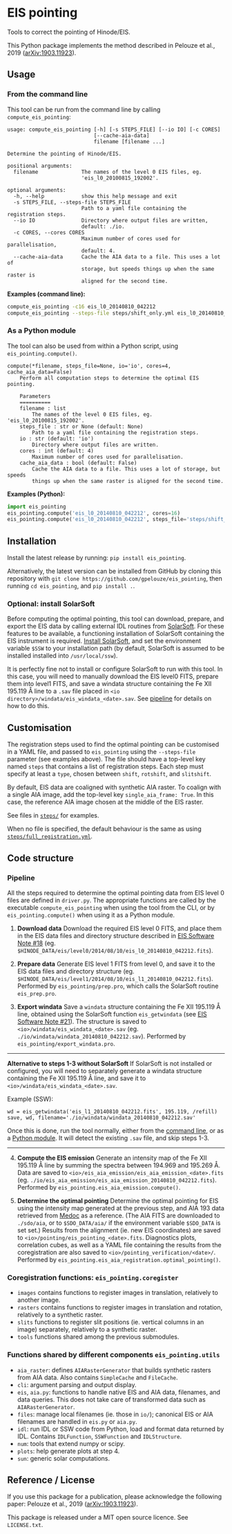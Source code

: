 # EIS pointing

Tools to correct the pointing of Hinode/EIS.

This Python package implements the method described in Pelouze et al., 2019
([arXiv:1903.11923](https://arxiv.org/abs/1903.11923)).

## Usage

### From the command line

This tool can be run from the command line by calling
`compute_eis_pointing`:

~~~
usage: compute_eis_pointing [-h] [-s STEPS_FILE] [--io IO] [-c CORES]
                            [--cache-aia-data]
                            filename [filename ...]

Determine the pointing of Hinode/EIS.

positional arguments:
  filename              The names of the level 0 EIS files, eg.
                        'eis_l0_20100815_192002'.

optional arguments:
  -h, --help            show this help message and exit
  -s STEPS_FILE, --steps-file STEPS_FILE
                        Path to a yaml file containing the registration steps.
  --io IO               Directory where output files are written,
                        default: ./io.
  -c CORES, --cores CORES
                        Maximum number of cores used for parallelisation,
                        default: 4.
  --cache-aia-data      Cache the AIA data to a file. This uses a lot of
                        storage, but speeds things up when the same raster is
                        aligned for the second time.
~~~

**Examples (command line):**

~~~bash
compute_eis_pointing -c16 eis_l0_20140810_042212
compute_eis_pointing --steps-file steps/shift_only.yml eis_l0_20140810_042212
~~~

### As a Python module

The tool can also be used from within a Python script, using
`eis_pointing.compute()`.

~~~
compute(*filename, steps_file=None, io='io', cores=4, cache_aia_data=False)
    Perform all computation steps to determine the optimal EIS pointing.

    Parameters
    ==========
    filename : list
        The names of the level 0 EIS files, eg. 'eis_l0_20100815_192002'.
    steps_file : str or None (default: None)
        Path to a yaml file containing the registration steps.
    io : str (default: 'io')
        Directory where output files are written.
    cores : int (default: 4)
        Maximum number of cores used for parallelisation.
    cache_aia_data : bool (default: False)
        Cache the AIA data to a file. This uses a lot of storage, but speeds
        things up when the same raster is aligned for the second time.
~~~

**Examples (Python):**

~~~python
import eis_pointing
eis_pointing.compute('eis_l0_20140810_042212', cores=16)
eis_pointing.compute('eis_l0_20140810_042212', steps_file='steps/shift_only.yml')
~~~

## Installation

Install the latest release by running: `pip install eis_pointing`.

Alternatively, the latest version can be installed from GitHub by cloning this
repository with `git clone https://github.com/gpelouze/eis_pointing`, then
running `cd eis_pointing`, and `pip install .`.

### Optional: install SolarSoft

Before computing the optimal pointing, this tool can download, prepare, and
export the EIS data by calling external IDL routines from [SolarSoft]. For
these features to be available, a functioning installation of SolarSoft
containing the EIS instrument is required. [Install SolarSoft][install-ssw],
and set the environment variable `$SSW` to your installation path (by default,
SolarSoft is assumed to be installed installed into `/usr/local/ssw`).

It is perfectly fine not to install or configure SolarSoft to run with this
tool. In this case, you will need to manually download the EIS level0 FITS,
prepare them into level1 FITS, and save a windata structure containing the
Fe XII 195.119 Å line to a `.sav` file placed in
`<io directory>/windata/eis_windata_<date>.sav`.
See [pipeline](#pipeline) for details on how to do this.

[SolarSoft]: http://www.ascl.net/1208.013
[install-ssw]: http://www.lmsal.com/solarsoft/sswdoc/solarsoft/ssw_install_howto.html

## Customisation

The registration steps used to find the optimal pointing can be customised in a
YAML file, and passed to `eis_pointing` using the `--steps-file` parameter (see
examples above). The file should have a top-level key named `steps` that
contains a list of registration steps. Each step must specify at least a
`type`, chosen between `shift`, `rotshift`, and `slitshift`.

By default, EIS data are coaligned with synthetic AIA raster. To coalign with a
single AIA image, add the top-level key `single_aia_frame: True`. In this case,
the reference AIA image chosen at the middle of the EIS raster.

See files in [`steps/`](steps/) for examples.

When no file is specified, the default behaviour is the same as using
[`steps/full_registration.yml`](steps/full_registration.yml).

## Code structure

### Pipeline

All the steps required to determine the optimal pointing data from EIS level 0
files are defined in `driver.py`. The appropriate functions are called by the
executable `compute_eis_pointing` when using the tool from the CLI, or by
`eis_pointing.compute()` when using it as a Python module.

1. **Download data** Download the required EIS level 0 FITS,
   and place them in the EIS data files and directory structure
   described in [EIS Software Note #18][swn18]
   (eg.  `$HINODE_DATA/eis/level0/2014/08/10/eis_l0_20140810_042212.fits`).

2. **Prepare data** Generate EIS level 1 FITS from level 0, and save it to the
   EIS data files and directory structure
   (eg. `$HINODE_DATA/eis/level1/2014/08/10/eis_l1_20140810_042212.fits`).
   Performed by `eis_pointing/prep.pro`, which calls the SolarSoft routine
   `eis_prep.pro`.

3. **Export windata** Save a `windata` structure containing the
   Fe XII 195.119 Å line, obtained using the SolarSoft function
   `eis_getwindata` (see [EIS Software Note #21][swn21]).
   The structure is saved to `<io>/windata/eis_windata_<date>.sav`
   (eg. `./io/windata/windata_20140810_042212.sav`).
   Performed by `eis_pointing/export_windata.pro`.

---

**Alternative to steps 1-3 without SolarSoft** If SolarSoft is not installed or
configured, you will need to separately generate a windata structure containing
the Fe XII 195.119 Å line, and save it to
`<io>/windata/eis_windata_<date>.sav`.

Example (SSW):

~~~IDL
wd = eis_getwindata('eis_l1_20140810_042212.fits', 195.119, /refill)
save, wd, filename='./io/windata/windata_20140810_042212.sav'
~~~

Once this is done, run the tool normally, either from the [command
line](#from-the-command-line), or as a [Python module](#as-a-python-module). It
will detect the existing `.sav` file, and skip steps 1-3.

---

4. **Compute the EIS emission**
   Generate an intensity map of the Fe XII 195.119 Å line by summing
   the spectra between 194.969 and 195.269 Å. Data are saved to
   `<io>/eis_aia_emission/eis_aia_emission_<date>.fits` (eg.
   `./io/eis_aia_emission/eis_aia_emission_20140810_042212.fits`).
   Performed by `eis_pointing.eis_aia_emission.compute()`.

5. **Determine the optimal pointing** Determine the optimal pointing for EIS
   using the intensity map generated at the previous step, and AIA 193 data
   retrieved from [Medoc][medoc-homepage] as a reference.  (The AIA FITS are
   downloaded to `./sdo/aia`, or to `$SDO_DATA/aia/` if the environment
   variable `$SDO_DATA` is set set.)
   Results from the alignment (ie. new EIS coordinates) are saved to
   `<io>/pointing/eis_pointing_<date>.fits`. Diagnostics plots, correlation
   cubes, as well as a YAML file containing the results from the coregistration
   are also saved to `<io>/pointing_verification/<date>/`.  Performed by
   `eis_pointing.eis_aia_registration.optimal_pointing()`.

[swn18]: ftp://sohoftp.nascom.nasa.gov/solarsoft/hinode/eis/doc/eis_notes/18_FILES/eis_swnote_18.pdf
[swn21]: ftp://sohoftp.nascom.nasa.gov/solarsoft/hinode/eis/doc/eis_notes/21_WINDATA/eis_swnote_21.pdf
[medoc-homepage]: https://idoc.ias.u-psud.fr/MEDOC


### Coregistration functions: `eis_pointing.coregister`

- `images` contains functions to register images in translation, relatively to
  another image.
- `rasters` contains functions to register images in translation and rotation,
  relatively to a synthetic raster.
- `slits` functions to register slit positions (ie. vertical columns in an
  image) separately, relatively to a synthetic raster.
- `tools` functions shared among the previous submodules.

### Functions shared by different components `eis_pointing.utils`

- `aia_raster`: defines `AIARasterGenerator` that builds synthetic rasters
  from AIA data. Also contains `SimpleCache` and `FileCache`.
- `cli`: argument parsing and output display.
- `eis`, `aia.py`: functions to handle native EIS and AIA data, filenames,
  and data queries. This does not take care of transformed data such as
  `AIARasterGenerator`.
- `files`: manage local filenames (ie. those in `io/`); canonical EIS or AIA
  filenames are handled in `eis.py` or `aia.py`.
- `idl`: run IDL or SSW code from Python, load and format data returned by
  IDL. Contains `IDLFunction`, `SSWFunction` and `IDLStructure`.
- `num`: tools that extend numpy or scipy.
- `plots`: help generate plots at step 4.
- `sun`: generic solar computations.

## Reference / License

If you use this package for a publication, please acknowledge the following
paper: Pelouze et al., 2019
([arXiv:1903.11923](https://arxiv.org/abs/1903.11923)).

This package is released under a MIT open source licence. See `LICENSE.txt`.
